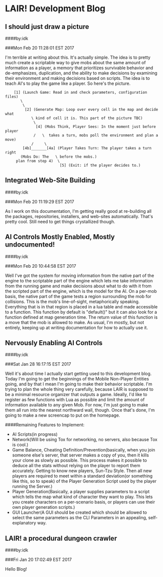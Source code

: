 LAIR! Development Blog
======================

I should just draw a picture
----------------------------

####by:idk

###Mon Feb 20 11:28:01 EST 2017

I'm terrible at writing about this. It's actually simple. The idea is to pretty
much create a scriptable way to give mobs about the same amount of information
as a player, a memory that prioritizes survivable behavior and de-emphasizes,
duplication, and the ability to make decisions by examining their environment
and making decisions based on scripts. The idea is to teach AI's to play the
game like a player. So here's the picture.

        [1] (Launch Game: Read in and check parameters, configuration files)
           \
            \
             [2] (Generate Map: Loop over every cell in the map and decide what
                \ kind of cell it is. This part of the picture TBC)
                 \
                  [4] (Mobs Think, Player Sees: In the moment just before player
                 /   \  takes a turn, mobs poll the environment and plan a move)
                /     \
            [4b]_______[4a] (Player Takes Turn: The player takes a turn right
           (Mobs Do: The   \ before the mobs.)
         plan from step 4)  \
                             [5] (Exit: if the player decides to.)

Integrated Web-Site Building
----------------------------

####by:idk

###Mon Feb 20 11:19:29 EST 2017

As I work on this documentation, I'm getting really good at re-building all the
packages, repositories, installers, and web-sites automatically. That's pretty
cool. Still need to get things crystallized though.

AI Controls Mostly Enabled, Mostly undocumented!
------------------------------------------------

####by:idk

###Mon Feb 20 10:44:58 EST 2017

Well I've got the system for moving information from the native part of the
engine to the scriptable part of the engine which lets me take information from
the running game and make decisions about what to do with it from the scripted
part of the engine, which is the model for the AI. On a per-mob basis, the
native part of the game tests a region surrounding the mob for collisions. This
is the mob's line-of-sight, metaphorically speaking. Everything that is in that
region is placed in a lua table and made accessible to a function. This function
by default is "default()" but it can also look for a function defined at map
generation time. The return value of this function is a move that the mob is
allowed to make. As usual, I'm mostly, but not entirely, keeping up at writing
documentation for how to actually use it.

Nervously Enabling AI Controls
------------------------------

####by:idk

###Sat Jan 28 16:17:15 EST 2017

Well it's about time I actually start getting used to this development blog.
Today I'm going to get the beginnings of the Mobile Non-Player Entities going,
and by that I mean I'm going to make their behavior scriptable. I'm trying to
plan the whole thing very carefully, because LAIR is supposed to be a minimal
resource organizer that outputs a game. Ideally, I'd like to register as few
functions with Lua as possible and limit the amount of information available to
any given Mob. For now, I'm just going to make them all run into the nearest
northward wall, though. Once that's done, I'm going to make a new screencap to
put on the homepage.

####Remaining Features to Implement:

  * AI Scripts(in progress)
  * Network(Will be using Tox for networking, no servers, also because Tox is
  cool.)
  * Game Balance, Cheating Definition/Prevention(basically, when you join
  someone else's server, that server makes a copy of you, then it kills your
  clone as slowly as possible. This process makes it possible to deduce all the
  stats without relying on the player to report them accurately. Getting to know
  new players, Sun-Tzu Style. Then all new players are required to meet within
  a standard deviation(or something like this, so to speak) of the Player
  Generation Script used by the player running the Server.)
  * Player Generation(Basically, a player supplies parameters to a script which
  tells the map what kind of character they want to play. This lets you create
  characters on a per-scenario basis, or players can use their own player
  generation scripts.)
  * GUI Launcher(A GUI should be created which should be allowed to select the
  same parameters as the CLI Parameters in an appealing, self-explanatory way.

LAIR! a procedural dungeon crawler
----------------------------------

####by:idk

###Fri Jan 20 17:02:49 EST 2017

Hello Blog!
